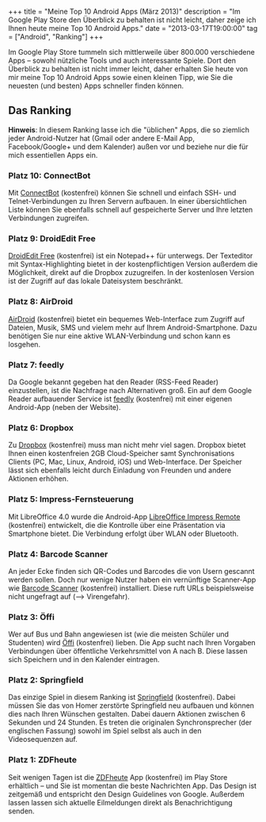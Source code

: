 +++
title       = "Meine Top 10 Android Apps (März 2013)"
description = "Im Google Play Store den Überblick zu behalten ist nicht leicht, daher zeige ich Ihnen heute meine Top 10 Android Apps."
date        = "2013-03-17T19:00:00"
tag         = ["Android", "Ranking"]
+++

Im Google Play Store tummeln sich mittlerweile über 800.000 verschiedene Apps – sowohl nützliche Tools und auch interessante Spiele. Dort den Überblick zu behalten ist nicht immer leicht, daher erhalten Sie heute von mir meine Top 10 Android Apps sowie einen kleinen Tipp, wie Sie die neuesten (und besten) Apps schneller finden können.

<!--more-->

## Das Ranking
**Hinweis**: In diesem Ranking lasse ich die "üblichen" Apps, die so ziemlich jeder Android-Nutzer hat (Gmail oder andere E-Mail App, Facebook/Google+ und dem Kalender) außen vor und beziehe nur die für mich essentiellen Apps ein.

### Platz 10: ConnectBot
Mit [ConnectBot](https://play.google.com/store/apps/details?id=org.connectbot) (kostenfrei) können Sie schnell und einfach SSH- und Telnet-Verbindungen zu Ihren Servern aufbauen. In einer übersichtlichen Liste können Sie ebenfalls schnell auf gespeicherte Server und Ihre letzten Verbindungen zugreifen.

### Platz 9: DroidEdit Free
[DroidEdit Free](https://play.google.com/store/apps/details?id=com.aor.droidedit) (kostenfrei) ist ein Notepad++ für unterwegs. Der Texteditor mit Syntax-Highlighting bietet in der kostenpflichtigen Version außerdem die Möglichkeit, direkt auf die Dropbox zuzugreifen. In der kostenlosen Version ist der Zugriff auf das lokale Dateisystem beschränkt.

### Platz 8: AirDroid
[AirDroid](https://play.google.com/store/apps/details?id=com.sand.airdroid) (kostenfrei) bietet ein bequemes Web-Interface zum Zugriff auf Dateien, Musik, SMS und vielem mehr auf Ihrem Android-Smartphone. Dazu benötigen Sie nur eine aktive WLAN-Verbindung und schon kann es losgehen.

### Platz 7: feedly
Da Google bekannt gegeben hat den Reader (RSS-Feed Reader) einzustellen, ist die Nachfrage nach Alternativen groß. Ein auf dem Google Reader aufbauender Service ist [feedly](https://play.google.com/store/apps/details?id=com.devhd.feedly) (kostenfrei) mit einer eigenen Android-App (neben der Website).

### Platz 6: Dropbox
Zu [Dropbox](https://play.google.com/store/apps/details?id=com.dropbox.android) (kostenfrei) muss man nicht mehr viel sagen. Dropbox bietet Ihnen einen kostenfreien 2GB Cloud-Speicher samt Synchronisations Clients (PC, Mac, Linux, Android, iOS) und Web-Interface. Der Speicher lässt sich ebenfalls leicht durch Einladung von Freunden und andere Aktionen erhöhen.

### Platz 5: Impress-Fernsteuerung
Mit LibreOffice 4.0 wurde die Android-App [LibreOffice Impress Remote](https://play.google.com/store/apps/details?id=org.libreoffice.impressremote) (kostenfrei) entwickelt, die die Kontrolle über eine Präsentation via Smartphone bietet. Die Verbindung erfolgt über WLAN oder Bluetooth.

### Platz 4: Barcode Scanner
An jeder Ecke finden sich QR-Codes und Barcodes die von Usern gescannt werden sollen. Doch nur wenige Nutzer haben ein vernünftige Scanner-App wie [Barcode Scanner](https://play.google.com/store/apps/details?id=com.google.zxing.client.android) (kostenfrei) installiert. Diese ruft URLs beispielsweise nicht ungefragt auf (–> Virengefahr).

### Platz 3: Öffi
Wer auf Bus und Bahn angewiesen ist (wie die meisten Schüler und Studenten) wird [Öffi](https://play.google.com/store/apps/details?id=de.schildbach.oeffi) (kostenfrei) lieben. Die App sucht nach Ihren Vorgaben Verbindungen über öffentliche Verkehrsmittel von A nach B. Diese lassen sich Speichern und in den Kalender eintragen.

### Platz 2: Springfield
Das einzige Spiel in diesem Ranking ist [Springfield](https://play.google.com/store/apps/details?id=com.ea.game.simpsons4_row) (kostenfrei). Dabei müssen Sie das von Homer zerstörte Springfield neu aufbauen und können dies nach Ihren Wünschen gestalten. Dabei dauern Aktionen zwischen 6 Sekunden und 24 Stunden. Es treten die originalen Synchronsprecher (der englischen Fassung) sowohl im Spiel selbst als auch in den Videosequenzen auf.

### Platz 1: ZDFheute
Seit wenigen Tagen ist die [ZDFheute](https://play.google.com/store/apps/details?id=de.heute.mobile) App (kostenfrei) im Play Store erhältlich – und Sie ist momentan die beste Nachrichten App. Das Design ist zeitgemäß und entspricht den Design Guidelines von Google. Außerdem lassen lassen sich aktuelle Eilmeldungen direkt als Benachrichtigung senden.
